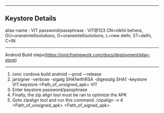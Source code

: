 ------------------------
Keystore Details
------------------------

alias-name : VIT
password/passphrase : VIT@123
CN=nikhil behera, OU=oraneintellisolutions, O=oraneintellisolutions, L=new delhi, ST=delhi, C=IN 


------------------------
Android Build steps(https://ionicframework.com/docs/deployment/play-store)
________________________
1. ionic cordova build android --prod --release
2. jarsigner -verbose -sigalg SHA1withRSA -digestalg SHA1 -keystore VIT.keystore <Path_of_unsigned_apk> VIT
3. Enter keystore password/passphrase
4. Finally, the zip align tool must be ran to optimize the APK
5. Goto zipalign tool and run this command ./zipalign -v 4 <Path_of_unsigned_apk> <Path_of_signed_apk>

